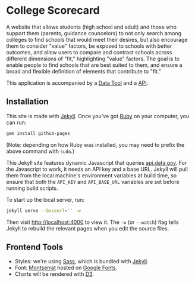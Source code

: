 # College Scorecard

A website that allows students (high school and adult) and those who support them (parents, guidance councelors)
to not only search among colleges to find schools that would meet their desires, but also encourage them to consider
"value" factors, be exposed to schools with better outcomes, and allow users to compare and contrast schools across 
different dimensions of "fit," highlighting "value" factors. The goal is to enable people to find schools that are 
best suited to them, and ensure a broad and flexible definition of elements that contribute to "fit."

This application is accompanied by a [Data Tool](https://github.com/18F/college-choice-data/) and 
a [API](https://github.com/18F/open-data-maker/).

## Installation
This site is made with [Jekyll]. Once you've got [Ruby] on your computer, you
can run:

```sh
gem install github-pages
```

(Note: depending on how Ruby was installed, you may need to prefix the above
command with `sudo`.)

This Jekyll site features dynamic Javascript that queries [api.data.gov](https://api.data.gov/). For the Javascript to work, it needs an
API key and a base URL. Jekyll will pull them from the local machine's
environment variables at build time, so ensure that both the `API_KEY` and
`API_BASE_URL` variables are set before running build scripts.

To start up the local server, run:

```sh
jekyll serve --baseurl='' -w
```

Then visit [http://localhost:4000](http://localhost:4000) to view it. The `-w`
(or `--watch`) flag tells Jekyll to rebuild the relevant pages when you edit
the source files.

## Frontend Tools
- Styles: we're using [Sass], which is bundled with [Jekyll].
- Font: [Montserrat] hosted on [Google Fonts](https://www.google.com/fonts/).
- Charts will be rendered with [D3].

[Montserrat]: https://www.google.com/fonts/specimen/Montserrat
[Jekyll]: http://jekyllrb.com/
[Sass]: http://sass-lang.com/
[D3]: http://d3js.org/
[Ruby]: https://www.ruby-lang.org/
 
